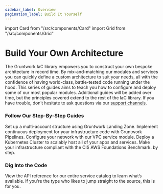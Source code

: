 ```yaml
---
sidebar_label: Overview
pagination_label: Build It Yourself
---
```


import Card from "/src/components/Card"
import Grid from "/src/components/Grid"

# Build Your Own Architecture

The Gruntwork IaC library empowers you to construct your own bespoke architecture in record time. By mix-and-matching our modules and services you can quickly define a custom architecture to suit your needs, all with the confidence of having world-class, battle-tested code running under the hood. This series of guides aims to teach you how to configure and deploy some of our most popular modules. Additional guides will be added over time, but the principles covered extend to the rest of the IaC library. If you have trouble, don’t hesitate to ask questions via our [support channels](/docs/guides/support).

### Follow Our Step-By-Step Guides

<Grid>
  <Card
    title="Set Up Your AWS Accounts"
    href="/docs/build-it-yourself/landing-zone"
  >
    Set up a multi-account structure using Gruntwork Landing Zone.
  </Card>
  <Card title="Configure a CI/CD Pipeline" href="/docs/guides/pipelines">
    Implement continuous deployment for your infrastructure code with Gruntwork
    Pipelines.
  </Card>
  <Card
    title="Deploy a VPC"
    href="/docs/guides/reference-architecture/overview/overview"
  >
    Configure your network with our VPC service module.
  </Card>
  <Card
    title="Deploy a Kubernetes Cluster"
    href="/docs/guides/reference-architecture/overview/overview"
  >
    Deploy a Kubernetes Cluster to scalably host all of your apps and services.
  </Card>
  <Card
    title="Acheive Compliance"
    href="/docs/guides/reference-architecture/overview/overview"
  >
    Make your infrastructure compliant with the CIS AWS Foundations Benchmark.
    by step.
  </Card>
</Grid>

### Dig Into the Code

<Grid cols={2}>
  <Card title="Browse Services" href="/docs/reference/services/intro">
    View the API reference for our entire service catalog to learn what’s
    available.
  </Card>
  <Card
    title="View the Code in GitHub"
    href="https://github.com/orgs/gruntwork-io/repositories"
  >
    If you're the type who likes to jump straight to the source, this is for
    you.
  </Card>
</Grid>


<!-- ##DOCS-SOURCER-START
{"sourcePlugin":"Local File Copier","hash":"ae1092e4ad4194f477299b87c851eb60"}
##DOCS-SOURCER-END -->
